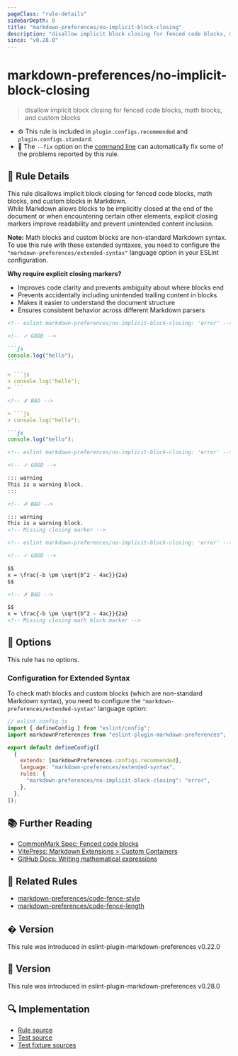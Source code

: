 ```yaml
---
pageClass: "rule-details"
sidebarDepth: 0
title: "markdown-preferences/no-implicit-block-closing"
description: "disallow implicit block closing for fenced code blocks, math blocks, and custom blocks"
since: "v0.28.0"
---
```


# markdown-preferences/no-implicit-block-closing

> disallow implicit block closing for fenced code blocks, math blocks, and custom blocks

- ⚙️ This rule is included in `plugin.configs.recommended` and `plugin.configs.standard`.
- 🔧 The `--fix` option on the [command line](https://eslint.org/docs/user-guide/command-line-interface#fixing-problems) can automatically fix some of the problems reported by this rule.

## 📖 Rule Details

This rule disallows implicit block closing for fenced code blocks, math blocks, and custom blocks in Markdown.\
While Markdown allows blocks to be implicitly closed at the end of the document or when encountering certain other elements, explicit closing markers improve readability and prevent unintended content inclusion.

**Note:** Math blocks and custom blocks are non-standard Markdown syntax. To use this rule with these extended syntaxes, you need to configure the `"markdown-preferences/extended-syntax"` language option in your ESLint configuration.

**Why require explicit closing markers?**

- Improves code clarity and prevents ambiguity about where blocks end
- Prevents accidentally including unintended trailing content in blocks
- Makes it easier to understand the document structure
- Ensures consistent behavior across different Markdown parsers

<!-- prettier-ignore-start -->

<!-- eslint-skip -->

````md
<!-- eslint markdown-preferences/no-implicit-block-closing: 'error' -->

<!-- ✓ GOOD -->

```js
console.log("hello");
```

> ```js
> console.log("hello");
> ```

<!-- ✗ BAD -->

> ```js
> console.log("hello");

```js
console.log("hello");
````

<!-- prettier-ignore-end -->

<!-- prettier-ignore-start -->

<!-- eslint-skip -->

```md
<!-- eslint markdown-preferences/no-implicit-block-closing: 'error' -->

<!-- ✓ GOOD -->

::: warning
This is a warning block.
:::

<!-- ✗ BAD -->

::: warning
This is a warning block.
<!-- Missing closing marker -->
```

<!-- prettier-ignore-end -->

<!-- prettier-ignore-start -->

<!-- eslint-skip -->

```md
<!-- eslint markdown-preferences/no-implicit-block-closing: 'error' -->

<!-- ✓ GOOD -->

$$
x = \frac{-b \pm \sqrt{b^2 - 4ac}}{2a}
$$

<!-- ✗ BAD -->

$$
x = \frac{-b \pm \sqrt{b^2 - 4ac}}{2a}
<!-- Missing closing math block marker -->
```

<!-- prettier-ignore-end -->

## 🔧 Options

This rule has no options.

### Configuration for Extended Syntax

To check math blocks and custom blocks (which are non-standard Markdown syntax), you need to configure the `"markdown-preferences/extended-syntax"` language option:

```js
// eslint.config.js
import { defineConfig } from "eslint/config";
import markdownPreferences from "eslint-plugin-markdown-preferences";

export default defineConfig([
  {
    extends: [markdownPreferences.configs.recommended],
    language: "markdown-preferences/extended-syntax",
    rules: {
      "markdown-preferences/no-implicit-block-closing": "error",
    },
  },
]);
```

## 📚 Further Reading

- [CommonMark Spec: Fenced code blocks](https://spec.commonmark.org/0.31.2/#fenced-code-blocks)
- [VitePress: Markdown Extensions > Custom Containers](https://vitepress.dev/guide/markdown#custom-containers)
- [GitHub Docs: Writing mathematical expressions](https://docs.github.com/get-started/writing-on-github/working-with-advanced-formatting/writing-mathematical-expressions)

## 👫 Related Rules

- [markdown-preferences/code-fence-style](./code-fence-style.md)
- [markdown-preferences/code-fence-length](./code-fence-length.md)

## � Version

This rule was introduced in eslint-plugin-markdown-preferences v0.22.0

## 🚀 Version

This rule was introduced in eslint-plugin-markdown-preferences v0.28.0

## 🔍 Implementation

- [Rule source](https://github.com/ota-meshi/eslint-plugin-markdown-preferences/blob/main/src/rules/no-implicit-block-closing.ts)
- [Test source](https://github.com/ota-meshi/eslint-plugin-markdown-preferences/blob/main/tests/src/rules/no-implicit-block-closing.ts)
- [Test fixture sources](https://github.com/ota-meshi/eslint-plugin-markdown-preferences/tree/main/tests/fixtures/rules/no-implicit-block-closing)
